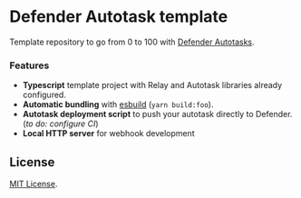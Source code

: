 # Defender Autotask template

Template repository to go from 0 to 100 with [Defender Autotasks](https://docs.openzeppelin.com/defender/autotasks).


### Features
* **Typescript** template project with Relay and Autotask libraries already configured.
* **Automatic bundling** with [esbuild](https://github.com/evanw/esbuild) (`yarn build:foo`).
* **Autotask deployment script** to push your autotask directly to Defender. (*to do: configure CI*)
* **Local HTTP server** for webhook development

## License
[MIT License](LICENSE).
